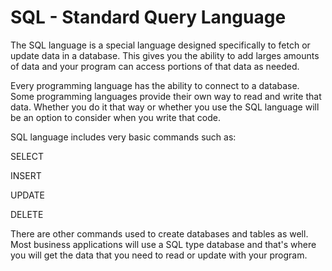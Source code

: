 # SQL - Standard Query Language

The SQL language is a special language designed 
specifically to fetch or update data in a database.
This gives you the ability to add larges amounts of data
and your program can access portions of that data as needed.

Every programming language has the ability to connect to a 
database.  Some programming languages provide their own way
to read and write that data.  Whether you do it that way or
whether you use the SQL language will be an option to consider 
when you write that code.

SQL language includes very basic commands such as:

SELECT

INSERT

UPDATE

DELETE

There are other commands used to create databases and tables
as well.  Most business applications will use a SQL type database
and that's where you will get the data that you need to read or 
update with your program.
